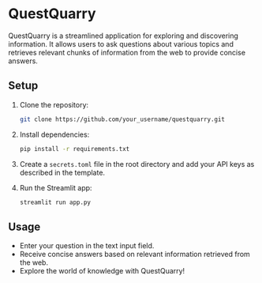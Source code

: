 # QuestQuarry

QuestQuarry is a streamlined application for exploring and discovering information. It allows users to ask questions about various topics and retrieves relevant chunks of information from the web to provide concise answers.

## Setup

1. Clone the repository:

    ```bash
    git clone https://github.com/your_username/questquarry.git
    ```

2. Install dependencies:

    ```bash
    pip install -r requirements.txt
    ```

3. Create a `secrets.toml` file in the root directory and add your API keys as described in the template.

4. Run the Streamlit app:

    ```bash
    streamlit run app.py
    ```

## Usage

- Enter your question in the text input field.
- Receive concise answers based on relevant information retrieved from the web.
- Explore the world of knowledge with QuestQuarry!

